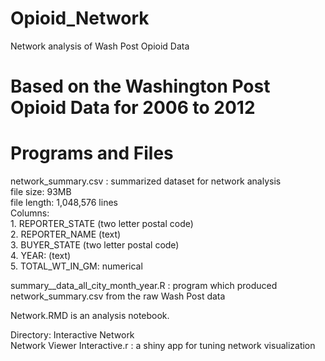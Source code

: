 # Opioid_Network
 Network analysis of Wash Post Opioid Data   
   
# Based on the Washington Post Opioid Data for 2006 to 2012    
 
# Programs and Files  
 network_summary.csv : summarized dataset for network analysis  
         file size: 93MB  
         file length: 1,048,576 lines  
         Columns:  
         1. REPORTER_STATE (two letter postal code)  
         2. REPORTER_NAME (text)  
         3. BUYER_STATE (two letter postal code)  
         4. YEAR: (text)  
         5. TOTAL_WT_IN_GM: numerical  
           
 summary__data_all_city_month_year.R : program which produced network_summary.csv from the raw Wash Post data  
   
 Network.RMD is an analysis notebook.  
 
 Directory: Interactive Network  
 Network Viewer Interactive.r : a shiny app for tuning network visualization  
   
